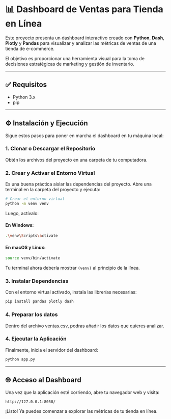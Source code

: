 # 📊 Dashboard de Ventas para Tienda en Línea

Este proyecto presenta un dashboard interactivo creado con **Python**, **Dash**, **Plotly** y **Pandas** para visualizar y analizar las métricas de ventas de una tienda de e-commerce.

El objetivo es proporcionar una herramienta visual para la toma de decisiones estratégicas de marketing y gestión de inventario.

---

## ✅ Requisitos

- Python 3.x  
- pip

---

## ⚙️ Instalación y Ejecución

Sigue estos pasos para poner en marcha el dashboard en tu máquina local:

### 1. Clonar o Descargar el Repositorio

Obtén los archivos del proyecto en una carpeta de tu computadora.

### 2. Crear y Activar el Entorno Virtual

Es una buena práctica aislar las dependencias del proyecto. Abre una terminal en la carpeta del proyecto y ejecuta:

```bash
# Crear el entorno virtual
python -m venv venv
````

Luego, actívalo:

#### En Windows:

```bash
.\venv\Scripts\activate
```

#### En macOS y Linux:

```bash
source venv/bin/activate
```

Tu terminal ahora debería mostrar `(venv)` al principio de la línea.

### 3. Instalar Dependencias

Con el entorno virtual activado, instala las librerías necesarias:

```bash
pip install pandas plotly dash
```

### 4. Preparar los datos

Dentro del archivo ventas.csv, podras añadir los datos que quieres analizar.


### 4. Ejecutar la Aplicación

Finalmente, inicia el servidor del dashboard:

```bash
python app.py
```

---

## 🌐 Acceso al Dashboard

Una vez que la aplicación esté corriendo, abre tu navegador web y visita:

```
http://127.0.0.1:8050/
```

¡Listo! Ya puedes comenzar a explorar las métricas de tu tienda en línea.
